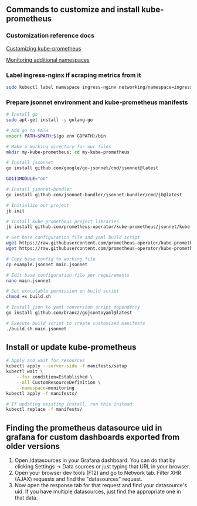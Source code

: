 ## Commands to customize and install kube-prometheus

### Customization reference docs

[Customizing kube-prometheus](https://github.com/prometheus-operator/kube-prometheus/blob/main/docs/customizing.md)

[Monitoring additional namespaces](https://github.com/prometheus-operator/kube-prometheus/blob/main/docs/customizations/monitoring-additional-namespaces.md)

### Label ingress-nginx if scraping metrics from it

```bash
sudo kubectl label namespace ingress-nginx networking/namespace=ingress-nginx
```

### Prepare jsonnet environment and kube-prometheus manifests

```bash
# Install go
sudo apt-get install -y golang-go

# Add go to PATH
export PATH=$PATH:$(go env GOPATH)/bin

# Make a working directory for our files
mkdir my-kube-prometheus; cd my-kube-prometheus

# Install jssonnet
go install github.com/google/go-jsonnet/cmd/jsonnet@latest

GO111MODULE="on"

# Install jsonnet-bundler
go install github.com/jsonnet-bundler/jsonnet-bundler/cmd/jb@latest

# Initialize our project
jb init

# Install kube-prometheus project libraries
jb install github.com/prometheus-operator/kube-prometheus/jsonnet/kube-prometheus@main

# Get base configuration file and yaml build script
wget https://raw.githubusercontent.com/prometheus-operator/kube-prometheus/main/example.jsonnet -O example.jsonnet
wget https://raw.githubusercontent.com/prometheus-operator/kube-prometheus/main/build.sh -O build.sh

# Copy base config to working file
cp example.jsonnet main.jsonnet

# Edit base configuration file per requirements
nano main.jsonnet

# Set executable permission on build script
chmod +x build.sh

# Install json to yaml conversion script dependency
go install github.com/brancz/gojsontoyaml@latest

# Execute build script to create customized manifests
./build.sh main.jsonnet
```

## Install or update kube-prometheus

```bash
# Apply and wait for resources
kubectl apply --server-side -f manifests/setup
kubectl wait \
	--for condition=Established \
	--all CustomResourceDefinition \
	--namespace=monitoring
kubectl apply -f manifests/

# If updating existing install, run this instead
kubectl replace -f manifests/
```

## Finding the prometheus datasource uid in grafana for custom dashboards exported from older versions

1. Open /datasources in your Grafana dashboard. You can do that by clicking Settings -> Data sources or just typing that URL in your browser.
2. Open your browser dev tools (F12) and go to Network tab. Filter XHR (AJAX) requests and find the "datasources" request.
3. Now open the response tab for that request and find your datasource's uid. If you have multiple datasources, just find the appropriate one in that data.
